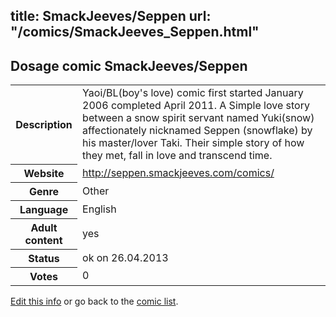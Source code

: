 title: SmackJeeves/Seppen
url: "/comics/SmackJeeves_Seppen.html"
---
Dosage comic SmackJeeves/Seppen
-----------------------------------------

<p id="msg"></p>
<script type="text/javascript">
if (window.location.search === '?edit_info_mail=sent_ok') {
  var elem = document.getElementById("msg");
  elem.innerHTML = 'Edited information sucessfully sent.';
  elem.className = 'ok';
}
</script>
<table class="comicinfo">
<tr>
<th>Description</th><td>Yaoi/BL(boy's love) comic first started January 2006 completed April 2011. A Simple love story between a snow spirit servant named Yuki(snow) affectionately nicknamed Seppen (snowflake) by his master/lover Taki. Their simple story of how they met, fall in love and transcend time.</td>
</tr>
<tr>
<th>Website</th><td><a href="http://seppen.smackjeeves.com/comics/">http://seppen.smackjeeves.com/comics/</a></td>
</tr>
<tr>
<th>Genre</th><td>Other</td>
</tr>
<tr>
<th>Language</th><td>English</td>
</tr>
<tr>
<th>Adult content</th><td>yes</td>
</tr>
<tr>
<th>Status</th><td>ok on 26.04.2013</td>
</tr>
<tr>
<th>Votes</th><td>0</td>
</tr>
</table>

[Edit this info](SmackJeeves_Seppen_edit.html) or go back to the [comic list](../comic-index.html).
